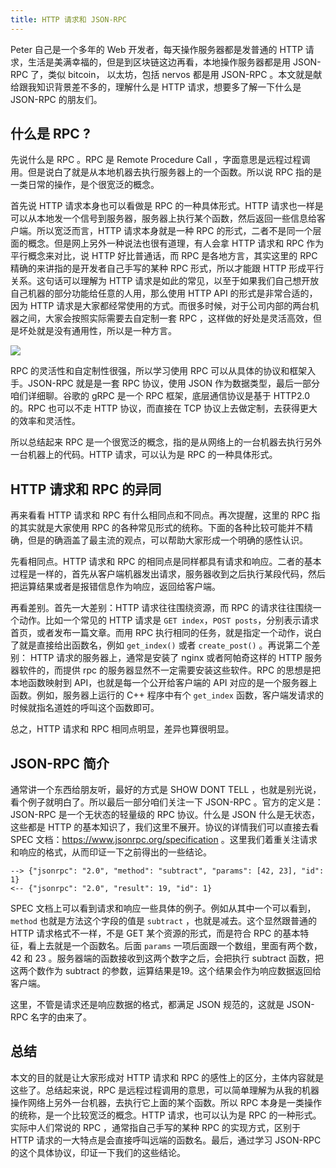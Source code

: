```yaml
---
title: HTTP 请求和 JSON-RPC
---
```


Peter 自己是一个多年的 Web 开发者，每天操作服务器都是发普通的 HTTP 请求，生活是美满幸福的，但是到区块链这边再看，本地操作服务器都是用 JSON-RPC 了，类似 bitcoin， 以太坊，包括 nervos 都是用 JSON-RPC 。本文就是献给跟我知识背景差不多的，理解什么是 HTTP 请求，想要多了解一下什么是 JSON-RPC 的朋友们。

## 什么是 RPC ?

先说什么是 RPC 。RPC 是 Remote Procedure Call ，字面意思是远程过程调用。但是说白了就是从本地机器去执行服务器上的一个函数。所以说 RPC 指的是一类日常的操作，是个很宽泛的概念。

首先说 HTTP 请求本身也可以看做是 RPC 的一种具体形式。HTTP 请求也一样是可以从本地发一个信号到服务器，服务器上执行某个函数，然后返回一些信息给客户端。所以宽泛而言，HTTP 请求本身就是一种 RPC 的形式，二者不是同一个层面的概念。但是网上另外一种说法也很有道理，有人会拿 HTTP 请求和 RPC 作为平行概念来对比，说 HTTP 好比普通话，而 RPC 是各地方言，其实这里的 RPC 精确的来讲指的是开发者自己手写的某种 RPC 形式，所以才能跟 HTTP 形成平行关系。这句话可以理解为 HTTP 请求是如此的常见，以至于如果我们自己想开放自己机器的部分功能给任意的人用，那么使用 HTTP API 的形式是非常合适的，因为 HTTP 请求是大家都经常使用的方式。而很多时候，对于公司内部的两台机器之间，大家会按照实际需要去自定制一套 RPC ，这样做的好处是灵活高效，但是坏处就是没有通用性，所以是一种方言。

![](https://img.haoqicat.com/2018090801.jpg)

RPC 的灵活性和自定制性很强，所以学习使用 RPC 可以从具体的协议和框架入手。JSON-RPC 就是是一套 RPC 协议，使用 JSON 作为数据类型，最后一部分咱们详细聊。谷歌的 gRPC 是一个 RPC 框架，底层通信协议是基于 HTTP2.0 的。RPC 也可以不走 HTTP 协议，而直接在 TCP 协议上去做定制，去获得更大的效率和灵活性。

所以总结起来 RPC 是一个很宽泛的概念，指的是从网络上的一台机器去执行另外一台机器上的代码。HTTP 请求，可以认为是 RPC 的一种具体形式。

## HTTP 请求和 RPC 的异同

再来看看 HTTP 请求和 RPC 有什么相同点和不同点。再次提醒，这里的 RPC 指的其实就是大家使用 RPC 的各种常见形式的统称。下面的各种比较可能并不精确，但是的确涵盖了最主流的观点，可以帮助大家形成一个明确的感性认识。

先看相同点。HTTP 请求和 RPC 的相同点是同样都具有请求和响应。二者的基本过程是一样的，首先从客户端机器发出请求，服务器收到之后执行某段代码，然后把运算结果或者是报错信息作为响应，返回给客户端。

再看差别。首先一大差别：HTTP 请求往往围绕资源，而 RPC 的请求往往围绕一个动作。比如一个常见的 HTTP 请求是 `GET index`，`POST posts`，分别表示请求首页，或者发布一篇文章。而用 RPC 执行相同的任务，就是指定一个动作，说白了就是直接给出函数名，例如 `get_index()` 或者 `create_post()` 。再说第二个差别： HTTP 请求的服务器上，通常是安装了 nginx 或者阿帕奇这样的 HTTP 服务器软件的，而提供 rpc 的服务器显然不一定需要安装这些软件。RPC 的思想是把本地函数映射到 API，也就是每一个公开给客户端的 API 对应的是一个服务器上函数。例如，服务器上运行的 C++ 程序中有个 `get_index` 函数，客户端发请求的时候就指名道姓的呼叫这个函数即可。

总之，HTTP 请求和 RPC 相同点明显，差异也算很明显。

## JSON-RPC 简介

通常讲一个东西给朋友听，最好的方式是 SHOW DONT TELL ，也就是别光说，看个例子就明白了。所以最后一部分咱们关注一下 JSON-RPC 。官方的定义是：JSON-RPC 是一个无状态的轻量级的 RPC 协议。什么是 JSON 什么是无状态，这些都是 HTTP 的基本知识了，我们这里不展开。协议的详情我们可以直接去看 SPEC 文档：https://www.jsonrpc.org/specification 。这里我们着重关注请求和响应的格式，从而印证一下之前得出的一些结论。

```
--> {"jsonrpc": "2.0", "method": "subtract", "params": [42, 23], "id": 1}
<-- {"jsonrpc": "2.0", "result": 19, "id": 1}
```

SPEC 文档上可以看到请求和响应一些具体的例子。例如从其中一个可以看到， `method` 也就是方法这个字段的值是 `subtract` ，也就是减去。这个显然跟普通的 HTTP 请求格式不一样，不是 GET 某个资源的形式，而是符合 RPC 的基本特征，看上去就是一个函数名。后面 `params` 一项后面跟一个数组，里面有两个数，42 和 23 。服务器端的函数接收到这两个数字之后，会把执行 subtract 函数，把这两个数作为 subtract 的参数，运算结果是19。这个结果会作为响应数据返回给客户端。

这里，不管是请求还是响应数据的格式，都满足 JSON 规范的，这就是 JSON-RPC 名字的由来了。

## 总结

本文的目的就是让大家形成对 HTTP 请求和 RPC 的感性上的区分，主体内容就是这些了。总结起来说，RPC 是远程过程调用的意思，可以简单理解为从我的机器操作网络上另外一台机器，去执行它上面的某个函数。所以 RPC 本身是一类操作的统称，是一个比较宽泛的概念。HTTP 请求，也可以认为是 RPC 的一种形式。实际中人们常说的 RPC ，通常指自己手写的某种 RPC 的实现方式，区别于 HTTP 请求的一大特点是会直接呼叫远端的函数名。最后，通过学习 JSON-RPC 的这个具体协议，印证一下我们的这些结论。
